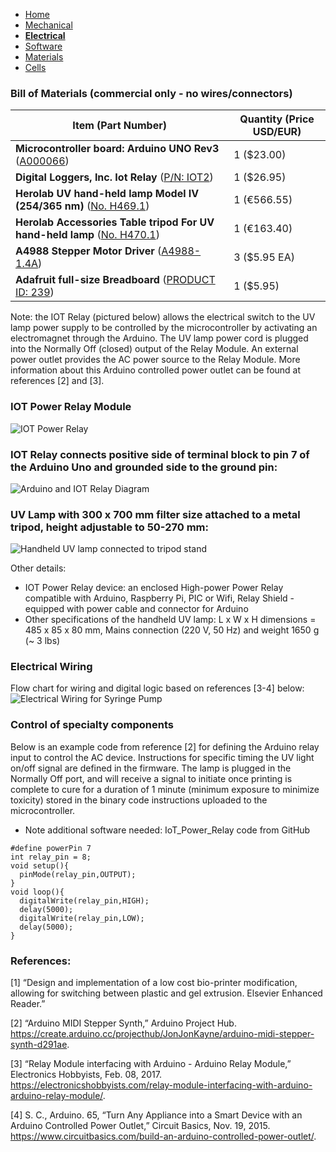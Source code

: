 - [Home](/3-DPrintingCornealOrganoids/index)
- [Mechanical](/3-DPrintingCornealOrganoids/mechanical)
- **[Electrical](/3-DPrintingCornealOrganoids/electrical)**
- [Software](/3-DPrintingCornealOrganoids/software)
- [Materials](/3-DPrintingCornealOrganoids/materials)
- [Cells](/3-DPrintingCornealOrganoids/cells)


### Bill of Materials (commercial only - no wires/connectors)

Item (Part Number) | Quantity (Price USD/EUR)
----------------- | ------------------
**Microcontroller board: Arduino UNO Rev3** ([A000066](https://store.arduino.cc/usa/arduino-uno-rev3?gclid=CjwKCAjw7J6EBhBDEiwA5UUM2kiIwPj5KBX0le2F_Cw-b6Y-2dzF8z2GmRwNDn0Ixuz6hKcMwVTmTRoCmj8QAvD_BwE)) | 1 ($23.00)
**Digital Loggers, Inc. Iot Relay** ([P/N: IOT2](https://dlidirect.com/products/iot-power-relay))| 1 ($26.95)
**Herolab UV hand-held lamp Model IV (254/365 nm)** ([No. H469.1](https://www.carlroth.com/com/en/uv-hand-held-lamps/uv-hand-held-lamp-model-iv/p/h469.1?emcs0=12&emcs1=Produktdetailseite&emcs2=null&emcs3=333676)) | 1 (€566.55)
**Herolab Accessories Table tripod For UV hand-held lamp** ([No.  H470.1](https://www.carlroth.com/com/en/uv-hand-held-lamps/accessories-table-tripod-for-uv-hand-held-lamp/p/h470.1))| 1 (€163.40)
**A4988 Stepper Motor Driver** ([A4988-1.4A](https://www.pololu.com/product/1182))| 3 ($5.95 EA)
**Adafruit full-size Breadboard** ([PRODUCT ID: 239](https://www.adafruit.com/product/239)) | 1 ($5.95)

Note: the IOT Relay (pictured below) allows the electrical switch to the UV lamp power supply to be controlled by the microcontroller by activating an electromagnet through the Arduino. The UV lamp power cord is plugged into the Normally Off (closed) output of the Relay Module. An external power outlet provides the AC power source to the Relay Module. More information about this Arduino controlled power outlet can be found at references [2] and [3]. 

### IOT Power Relay Module 
![IOT Power Relay](/3-DPrintingCornealOrganoids/SoftwareImages/IOTPowerRelay.jpg)

### IOT Relay connects positive side of terminal block to pin 7 of the Arduino Uno and grounded side to the ground pin:
![Arduino and IOT Relay Diagram](/3-DPrintingCornealOrganoids/SoftwareImages/RelayArduinoAC.png)

### UV Lamp with 300 x 700 mm filter size attached to a metal tripod, height adjustable to 50-270 mm: 
![Handheld UV lamp connected to tripod stand](/3-DPrintingCornealOrganoids/SoftwareImages/UVLamp.jpg)

Other details:
* IOT Power Relay device: an enclosed High-power Power Relay compatible with Arduino, Raspberry Pi, PIC or Wifi, Relay Shield - equipped with power cable and connector for Arduino 
* Other specifications of the handheld UV lamp: L x W x H dimensions = 485 x 85 x 80 mm, Mains connection (220 V, 50 Hz) and weight 1650 g (~ 3 lbs)

### Electrical Wiring 
Flow chart for wiring and digital logic based on references [3-4] below:
![Electrical Wiring for Syringe Pump](/3-DPrintingCornealOrganoids/SoftwareImages/Wiring.png)

### Control of specialty components
 Below is an example code from reference [2] for defining the Arduino relay input to control the AC device. Instructions for specific timing the UV light on/off signal are defined in the firmware. The lamp is plugged in the Normally Off port, and will receive a signal to initiate once printing is complete to cure for a duration of 1 minute (minimum exposure to minimize toxicity) stored in the binary code instructions uploaded to the microcontroller. 
 * Note additional software needed:  IoT_Power_Relay code from GitHub
```
#define powerPin 7
int relay_pin = 8;
void setup(){ 
  pinMode(relay_pin,OUTPUT);
}
void loop(){
  digitalWrite(relay_pin,HIGH);
  delay(5000);
  digitalWrite(relay_pin,LOW);
  delay(5000);
}
```

### References: 

[1] “Design and implementation of a low cost bio-printer modification, allowing for switching between plastic and gel extrusion. Elsevier Enhanced Reader.”

[2] “Arduino MIDI Stepper Synth,” Arduino Project Hub. https://create.arduino.cc/projecthub/JonJonKayne/arduino-midi-stepper-synth-d291ae.

[3] “Relay Module interfacing with Arduino - Arduino Relay Module,” Electronics Hobbyists, Feb. 08, 2017. https://electronicshobbyists.com/relay-module-interfacing-with-arduino-arduino-relay-module/.

[4] S. C., Arduino. 65, “Turn Any Appliance into a Smart Device with an Arduino Controlled Power Outlet,” Circuit Basics, Nov. 19, 2015. https://www.circuitbasics.com/build-an-arduino-controlled-power-outlet/.
